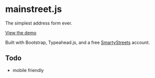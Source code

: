 # mainstreet.js

The simplest address form ever.

[View the demo](https://github.com/ankane/mainstreet.js)

Built with Bootstrap, Typeahead.js, and a free [SmartyStreets](https://smartystreets.com/features) account.

## Todo

- mobile friendly
